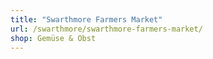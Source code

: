 ```yaml
---
title: "Swarthmore Farmers Market"
url: /swarthmore/swarthmore-farmers-market/
shop: Gemüse & Obst
---
```

